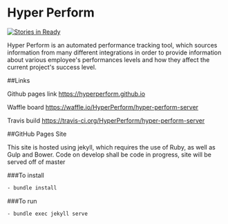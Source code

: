 # Hyper Perform

[![Stories in Ready](https://badge.waffle.io/HyperPerform/hyperperform.github.io.svg?label=ready&title=Ready)](http://waffle.io/HyperPerform/hyperperform.github.io)

Hyper Perform is an automated performance tracking tool, which sources information from many different integrations in order to provide information about various employee's performances levels and how they affect the current project's success level.

##Links

Github pages link https://hyperperform.github.io

Waffle board https://waffle.io/HyperPerform/hyper-perform-server

Travis build https://travis-ci.org/HyperPerform/hyper-perform-server


##GitHub Pages Site

This site is hosted using jekyll, which requires the use of Ruby, as well as Gulp and Bower. Code on develop shall be code in progress, site will be served off of master

###To install
```bash
- bundle install
```

###To run
```bash
- bundle exec jekyll serve
```
